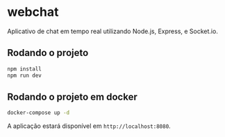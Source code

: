 # webchat

Aplicativo de chat em tempo real utilizando Node.js, Express, e Socket.io.

## Rodando o projeto

```bash
npm install
npm run dev
```

## Rodando o projeto em docker

```bash
docker-compose up -d
```

A aplicação estará disponível em `http://localhost:8080`.
